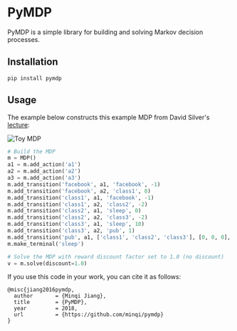 # PyMDP
PyMDP is a simple library for building and solving Markov decision processes.

## Installation
```
pip install pymdp
```
## Usage
The example below constructs this example MDP from David Silver's [lecture](http://www0.cs.ucl.ac.uk/staff/d.silver/web/Teaching_files/MDP.pdf):

![Toy MDP](docs/toy_mdp.png "Example MDP from David Silver's MDP lecture")

```python
# Build the MDP
m = MDP()
a1 = m.add_action('a1')
a2 = m.add_action('a2')
a3 = m.add_action('a3')
m.add_transition('facebook', a1, 'facebook', -1)
m.add_transition('facebook', a2, 'class1', 0)
m.add_transition('class1', a1, 'facebook', -1)
m.add_transition('class1', a2, 'class2', -2)
m.add_transition('class2', a1, 'sleep', 0)
m.add_transition('class2', a2, 'class3', -2)
m.add_transition('class3', a1, 'sleep', 10)
m.add_transition('class3', a2, 'pub', 1)
m.add_transition('pub', a1, ['class1', 'class2', 'class3'], [0, 0, 0], [0.2, 0.4, 0.4])
m.make_terminal('sleep')

# Solve the MDP with reward discount factor set to 1.0 (no discount)
v = m.solve(discount=1.0)
```

If you use this code in your work, you can cite it as follows:
```
@misc{jiang2016pymdp,
  author       = {Minqi Jiang},
  title        = {PyMDP},
  year         = 2018,
  url          = {https://github.com/minqi/pymdp}
}
```
